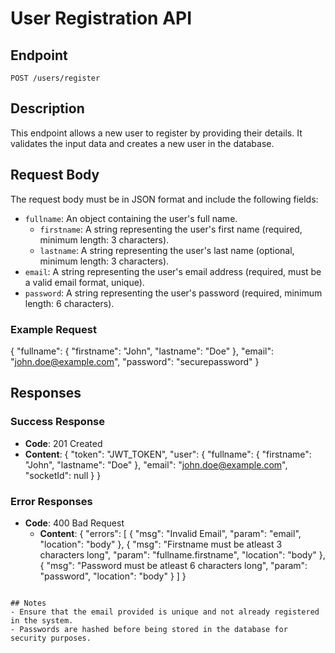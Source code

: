 # User Registration API

## Endpoint
`POST /users/register`

## Description
This endpoint allows a new user to register by providing their details. It validates the input data and creates a new user in the database.

## Request Body
The request body must be in JSON format and include the following fields:

- `fullname`: An object containing the user's full name.
  - `firstname`: A string representing the user's first name (required, minimum length: 3 characters).
  - `lastname`: A string representing the user's last name (optional, minimum length: 3 characters).
- `email`: A string representing the user's email address (required, must be a valid email format, unique).
- `password`: A string representing the user's password (required, minimum length: 6 characters).

### Example Request
{
  "fullname": {
    "firstname": "John",
    "lastname": "Doe"
  },
  "email": "john.doe@example.com",
  "password": "securepassword"
}

## Responses

### Success Response
- **Code**: 201 Created
- **Content**:
{
  "token": "JWT_TOKEN",
  "user": {
    "fullname": {
      "firstname": "John",
      "lastname": "Doe"
    },
    "email": "john.doe@example.com",
    "socketId": null
  }
}

### Error Responses
- **Code**: 400 Bad Request
  - **Content**:
{
  "errors": [
    {
      "msg": "Invalid Email",
      "param": "email",
      "location": "body"
    },
    {
      "msg": "Firstname must be atleast 3 characters long",
      "param": "fullname.firstname",
      "location": "body"
    },
    {
      "msg": "Password must be atleast 6 characters long",
      "param": "password",
      "location": "body"
    }
  ]
}
```

## Notes
- Ensure that the email provided is unique and not already registered in the system.
- Passwords are hashed before being stored in the database for security purposes.